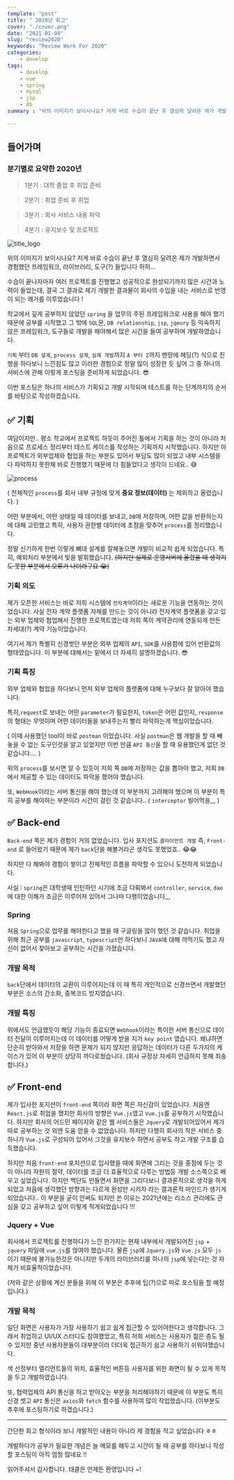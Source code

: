 ```yaml
---
template: "post"
title: " 2020년 회고"
cover: "./cover.png"
date: "2021-01-04"
slug: "review2020"
keywords: "Review Work For 2020"
categories: 
    - develop
tags:
    - develop
    - vue
    - spring
    - mysql
    - jsp
    - db
summary : "위의 이미지가 보이시나요? 저게 바로 수습이 끝난 후 열심히 달려온 제가 개발하면서 경험했던 프레임워크, 라이브러리, 도구(?) 들입..."

---
```



## 들어가며

### 분기별로 요약한 2020년
> 1분기 : 대학 졸업 후 취업 준비

> 2분기 : 취업 준비 후 취업

> 3분기 : 회사 서비스 내용 파악

> 4분기 : 유지보수 및 프로젝트 

![title_logo](./cover.png)

 위의 이미지가 보이시나요? 저게 바로 수습이 끝난 후 열심히 달려온 제가 개발하면서 경험했던 프레임워크, 라이브러리, 도구(?) 들입니다 허허...

수습이 끝나자마자 여러 프로젝트를 진행했고 성공적으로 완성되기까지 많은 시간과 노력이 들었는데, 결국 그 결과로 제가 개발한 결과물이 회사의 수입을 내는 서비스로 반영이 되는 쾌거를 이루었습니다 !


학교에서 깊게 공부하지 않았던 `spring` 을 업무의 주된 프레임워크로 사용을 해야 했기 때문에 공부를 시작했고 그 밖에 `SQL`문, `DB relationship`, `jsp`, `jqeury` 등 익숙하지 않은 프레임워크, 도구들로 개발을 해야해서 많은 시간을 들여 공부하며 개발하였습니다. 

`기획` 부터 `DB 설계`, `process 설계`, `실제 개발`까지 `A 부터 Z`까지 멘땅에 헤딩(?) 식으로 진행을 하다보니 느낀점도 많고 이러한 경험으로 정말 많이 성장한 듯 싶어 그 중 하나의 서비스에 관해 이렇게 포스팅을 준비하게 되었습니다. 😎

이번 포스팅은 하나의 서비스가 기획되고 개발 시작되며 테스트를 하는 단계까지의 순서를 바탕으로 작성하겠습니다.

## ✅ 기획

여담이지만.. 평소 학교에서 프로젝트 하듯이 주어진 틀에서 기획을 하는 것이 아니라 처음으로 프로세스 정리부터 테스트 케이스를 작성하는 기획까지 시작했습니다. 하지만 아 프로젝트가 외부업체와 협업을 하는 부분도 있어서 부담도 많이 되었고 내부 시스템을 다 파악하지 못한채 바로 진행했기 때문에 더 힘들었다고 생각이 드네요.. 😅

![process](./process.png)

( 전체적인 `process`를 회사 내부 규정에 맞게 **중요 정보(데이터)** 는 제외하고 올렸습니다. )

어떤 부분에서, 어떤 상태일 때 데이터를 보내고, `DB`에 저장하며, 어떤 값을 반환하는지에 대해 고민했고 특히, 사용자 권한별 데이터에 초점을 맞추어 `process`를 정리했습니다.

정말 신기하게 한번 이렇게 뼈대 설계를 잘해놓으면 개발이 비교적 쉽게 되었습니다. 특히, 예외처리 부분에서 빛을 발휘했습니다. ~~(하지만 실제로 운영서버에 올렸을 때 생각지도 못한 부분에서 오류가 나더라구요 😭)~~


### 기획 의도
제가 오픈한 서비스는 바로 저희 시스템에 `전자계약`이라는 새로운 기능을 연동하는 것이었습니다.
사실 전자 계약 플랫폼 자체를 만드는 것이 아니라 전자계약 플랫폼을 갖고 있는 외부 업체와 협업해서 진행한 프로젝트였는데 저희 쪽의 계약관리에 연동되게 만든 차세대(?) 계약 기능이었습니다.

여기서 제가 특별히 신경썻던 부분은 외부 업체의 `API`, `SDK`를 사용함에 있어 반환값의 형태였습니다. 이 부분에 대해서는 밑에서 더 자세히 설명하겠습니다. 😎

### 기획 특징
외부 업체와 협업을 하다보니 먼저 외부 업체의 플랫폼에 대해 누구보다 잘 알아야 했습니다. 

특히,`request`로 보내는 어떤 `parameter`가 필요한지, `token`은 어떤 값인지, `response`의 형태는 무엇이며 어떤 데이터들을 보내주는지 빨리 파악하는게 핵심이었습니다.

( 이때 사용했던 tool이 바로 `postman` 이었습니다. 사실 `postman`은 웹 개발을 할 때 빼놓을 수 없는 도구인것을 알고 있었지만 이번 만큼 `API 통신`을 할 때 유용했던게 없던 것 같습니다.... )

위의 `process`를 보시면 알 수 있듯이 저희 쪽 `DB`에 저장하는 값을 뽑아야 했고, 저희 `DB`에서 제공할 수 있는 데이터도 파악을 했어야 했습니다.

또, `WebHook`이라는 서버 통신을 해야 했는데 이 부분까지 고려해야 했으며 이 부분이 특히 공부를 해야하는 부분이라 시간이 걸린 것 같습니다.. ( `interceptor` 빌어먹을,,, )


## ✅ Back-end

`Back-end` 쪽은 제가 경험이 거의 없었습니다. 입사 포지션도 `클라이언트 개발` 즉, `Front-end` 로 들어왔기 때문에 제가 `back`단을 해볼거라곤 생각도 못했었죠.. 😂😂 

하지만 다 해봐야 경험이 쌓이고 전체적인 흐름을 파악할 수 있으니 도전하게 되었습니다. 

사실 ❕ `spring`은 대학생때 인턴하던 시기에 조금 다뤄봐서 `controller`, `service`, `dao`에 대한 이해가 조금은 이루어져 있어서 그나마 다행이었숩니다,,,

### Spring

처음 `Spring`으로 업무를 해야한다고 했을 때 구글링을 많이 했던 것 같습니다. 취업을 위해 최근 공부를 `javascript`, `typescript`만 하다보니 `JAVA`에 대해 까먹기도 했고 자신이 없어서 찾아보고 공부하는 시간을 가졌습니다.

### 개발 목적
`back`단에서 데이터의 교환이 이루어지는데 이 때 특히 개인적으로 신경쓰면서 개발했던 부분은 소스의 간소화, 중복코드 방지였습니다. 


### 개발 특징
위에서도 언급했듯이 해당 기능이 종료되면 `Webhook`이라는 특이한 서버 통신으로 데이터 전달이 이루어지는데 이 데이터를 어떻게 받을 지가 `key point` 였습니다. 왜냐하면 단순히 받아와서 저장을 하면 문제가 되지 않지만 응답하는 데이터가 다른 두가지의 케이스가 있어 이 부분이 상당히 까다로웠습니다. (회사 규정상 자세히 언급하지 못해 죄송합니다.)

## ✅ Front-end

제가 입사한 포지션이 `front-end` 쪽이라 화면 쪽은 자신감이 있었습니다. 처음엔 `React.js`로 취업을 했지만 회사의 방향은 `Vue.js`였고 `Vue.js`를 공부하기 시작했습니다. 하지만 회사의 어드민 페이지와 같은 웹 서비스들은 `Jquery`로 개발되어있어서 제가 따로 공부하는 것 외엔 도움 얻을 수 없었습니다. 하지만 다행히 회사의 작은 서비스 중 하나가 `Vue.js`로 구성되어 있어서 그것을 유지보수 하면서 공부도 하고 개발 구조를 습득했습니다.

하지만 처음 `front-end` 포지션으로 입사했을 때에 화면에 그리는 것을 중점에 두는 것이 아니라 자원의 절약, 데이터를 조금 더 효율적으로 다루는 방법등 개발 소스쪽으로 배우고 싶었습니다. 하지만 백단도 만들면서 화면을 그리다보니 결과론적으로 생각을 하게 되었고 처음에 생각했던 방향과는 다르게 완성만 시키자 라는 결과론적 마인드가 생기게 되었습니다.. 이 부분을 굳이 안써도 되지만 쓴 이유는 2021년에는 리소스 관리에도 관심을 갖고 공부하고 싶어 이렇게 적게되었습니다 !!!

### Jquery + Vue
회사에서 프로젝트를 진행하다가 느낀 한가지는 현재 내부에서 개발되어진 `jsp` + `jquery` 파일에 `vue.js`를 얹여야 했습니다. 물론 `jsp`에 `Jquery.js`와 `Vue.js` 모두 `js`이기 때문에 불가능한것은 아니지만 두개의 라이브러리를 하나의 `jsp`에 넣는다는 것 자체가 비효율적이었습니다.

 (저와 같은 상황에 계신 분들을 위헤 이 부분은 추후에 팁(?)으로 따로 포스팅을 할 예정입니다.)

### 개발 목적
일단 화면은 사용자가 가장 사용하기 쉽고 쉽게 접근할 수 있어야한다고 생각합니다. 그래서 취업하고 UI/UX 스터디도 참여했었고, 특히 저희 서비스는 사용자가 젊은 층도 될 수 있지만 중년 사용자분들이 대부분이라 더더욱 접근하기 쉽고 사용하기 쉬워야했습니다.

색 선정부터 엘리먼트들의 위치, 효율적인 버튼등 사용자를 위한 화면이 될 수 있게 목적을 두고 개발하였습니다.

또, 협력업체의 API 통신을 하고 받아오는 부분을 처리해야하기 때문에 이 부분도 특히 신경 썻고 `API` 통신은 `axios`와 `fetch` 함수를 사용하여 많이 작업했습니다. (이부분도 추후에 포스팅하기로 하겠습니다.)



---

간단한 회고 형식이라 보니 개발적인 내용이 아니라 제 경험을 적고 싶었습니다 ㅎㅎ

개발하다가 공부가 필요한 개념은 늘 메모를 해두고 시간이 될 때 공부를 하다보니 작성할 포스팅이 아직 엄청 많네요 !!

읽어주셔서 감사합니다. 태클은 언제든 환영입니다 ~!
